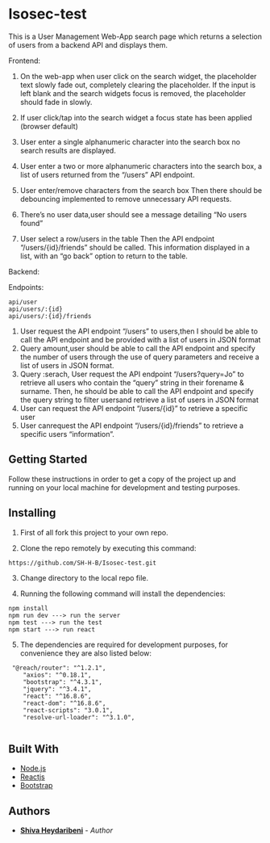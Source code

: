# Isosec-test

This is a User Management Web-App search page which returns a selection of users from a backend API and displays
them.

Frontend:

1. On the web-app when user click on the search widget, the placeholder text slowly fade out, completely clearing
the placeholder. If the input is left blank and the search widgets focus is removed, the placeholder
should fade in slowly.

2. If user click/tap into the search widget a focus state has been applied (browser default)

3. User enter a single alphanumeric character into the search box no search results are displayed.

4. User enter a two or more alphanumeric characters into the search box, a list of users returned from the “/users” API endpoint.

5. User enter/remove characters from the search box
Then there should be debouncing implemented to remove unnecessary API requests.

6. There’s no user data,user should see a message detailing “No users found”

7. User select a row/users in the table
Then the API endpoint “/users/{id}/friends” should be called. This information displayed in a list,
with an “go back” option to return to the table.


Backend:

Endpoints:

```
api/user
api/users/:{id}
api/users/:{id}/friends

```

1. User request the API endpoint “/users” to users,then I should be able to call the API endpoint and be provided with a list of users in JSON format
2. Query amount,user should be able to call the API endpoint and specify the number of users through the use of
query parameters and receive a list of users in JSON format.
3. Query :serach, User request the API endpoint “/users?query=Jo” to retrieve all users who contain the
“query” string in their forename & surname.
Then, he should be able to call the API endpoint and specify the query string to filter usersand retrieve a list of users in JSON format
4. User can request the API endpoint “/users/{id}” to retrieve a specific user
5. User canrequest the API endpoint “/users/{id}/friends” to retrieve a specific users “information”.



## Getting Started

Follow these instructions in order to get a copy of the project up and running on your local machine for development and testing purposes.

## Installing

1. First of all fork this project to your own repo.

2. Clone the repo remotely by executing this command:

```
https://github.com/SH-H-B/Isosec-test.git
```

3. Change directory to the local repo file.

4. Running the following command will install the dependencies:

```
npm install
npm run dev ---> run the server
npm test ---> run the test
npm start ---> run react
```

5. The dependencies are required for development purposes, for convenience they are also listed below:

```
 "@reach/router": "^1.2.1",
    "axios": "^0.18.1",
    "bootstrap": "^4.3.1",
    "jquery": "^3.4.1",
    "react": "^16.8.6",
    "react-dom": "^16.8.6",
    "react-scripts": "3.0.1",
    "resolve-url-loader": "^3.1.0",
    

```


## Built With

- [Node.js](https://nodejs.org/en/docs/)
- [Reactjs](https://reactjs.org/docs/getting-started.html)
- [Bootstrap](https://getbootstrap.com/docs/4.3/getting-started/introduction/)

## Authors

- **[Shiva Heydaribeni](https://github.com/SH-H-B)** - _Author_

